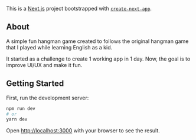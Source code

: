 This is a [Next.js](https://nextjs.org/) project bootstrapped with [`create-next-app`](https://github.com/vercel/next.js/tree/canary/packages/create-next-app).

## About

A simple fun hangman game created to follows the original hangman game that I played while learning English as a kid.

It started as a challenge to create 1 working app in 1 day. Now, the goal is to improve UI/UX and make it fun.


## Getting Started

First, run the development server:

```bash
npm run dev
# or
yarn dev
```

Open [http://localhost:3000](http://localhost:3000) with your browser to see the result.
